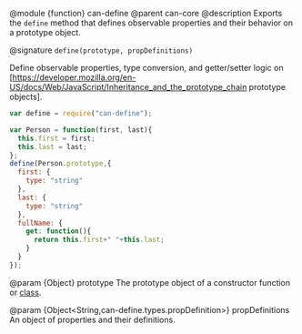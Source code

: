 @module {function} can-define
@parent can-core
@description Exports the `define` method that defines observable properties
and their behavior on a prototype object.

@signature `define(prototype, propDefinitions)`

Define observable properties, type conversion, and getter/setter logic on [https://developer.mozilla.org/en-US/docs/Web/JavaScript/Inheritance_and_the_prototype_chain prototype objects].

```js
var define = require("can-define");

var Person = function(first, last){
  this.first = first;
  this.last = last;
};
define(Person.prototype,{
  first: {
    type: "string"
  },
  last: {
    type: "string"
  },
  fullName: {
    get: function(){
      return this.first+" "+this.last;
    }
  }
});
```

@param {Object} prototype The prototype object of a constructor function or [class](https://developer.mozilla.org/en-US/docs/Web/JavaScript/Reference/Statements/class).

@param {Object<String,can-define.types.propDefinition>} propDefinitions An object of
properties and their definitions.
